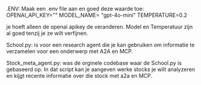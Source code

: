 .ENV:
Maak een .env file aan en goed deze waarde toe: 
OPENAI_API_KEY=""
MODEL_NAME= "gpt-4o-mini"
TEMPERATURE=0.2

je hoeft alleen de openai apikey de veranderen. Model en Temperatuur zijn al goed tenzij je ze wilt verfijnen. 



School.py: is voor een research agent die je kan gebruiken om informatie te verzamelen voor een onderwerp met A2A en MCP. 

Stock_meta_agent.py: was de orginele codebase waar de School.py is gebaseerd op. In dat script kan je aangeven werke stocks je wilt analyzeren en kijgt recente informatie over die stock met a2a en MCP. 
